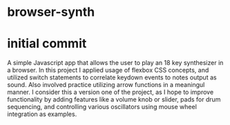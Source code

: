 # browser-synth
# initial commit
A simple Javascript app that allows the user to play an 18 key synthesizer in a browser. In this project I applied usage of flexbox CSS concepts, and 
utilized switch statements to correlate keydown events to notes output as sound. Also involved practice utilizing arrow functions in a meaningul manner. 
I consider this a version one of the project, as I hope to improve functionality by adding features like a volume knob or slider, pads for drum sequencing, 
and controlling various oscillators using mouse wheel integration as examples. 
